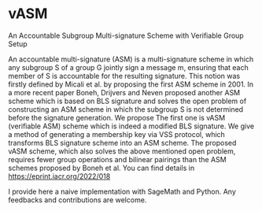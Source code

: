 # vASM
An Accountable Subgroup Multi-signature Scheme with Verifiable Group Setup

An accountable multi-signature (ASM) is a multi-signature scheme in which any subgroup S of a group G jointly sign a message m, ensuring that each member of S is accountable for the resulting signature. This notion was firstly defined by Micali et al. by proposing the first ASM scheme in 2001. In a more recent paper Boneh, Drijvers and Neven proposed another ASM scheme which is based on BLS signature and solves the open problem of constructing an ASM scheme in which the subgroup S is not determined before the signature generation. We propose The first one is vASM (verifiable ASM) scheme which is indeed a modified BLS signature. We give a method of generating a membership key via VSS protocol, which transforms BLS signature scheme into an ASM scheme. The proposed vASM scheme, which also solves the above mentioned open problem, requires fewer group operations and bilinear pairings than the ASM schemes proposed by Boneh et al. You can find details in https://eprint.iacr.org/2022/018

I provide here a naive implementation with SageMath and Python. Any feedbacks and contributions are welcome.


